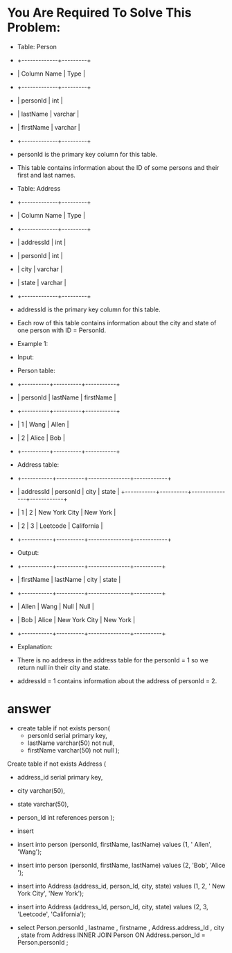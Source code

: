 # You Are Required To Solve This Problem:
* Table: Person
* +-------------+---------+
* | Column Name | Type    |
* +-------------+---------+
* | personId    | int     |
* | lastName    | varchar |
* | firstName   | varchar |
* +-------------+---------+
* personId is the primary key column for this table.
* This table contains information about the ID of some persons and their first and last names.


* Table: Address
* +-------------+---------+
* | Column Name | Type    |
* +-------------+---------+
* | addressId   | int     |
* | personId    | int     |
* | city        | varchar |
* | state       | varchar |
* +-------------+---------+
* addressId is the primary key column for this table.
* Each row of this table contains information about the city and state of one person with ID = PersonId.

* Example 1:
* Input: 
* Person table:
* +----------+----------+-----------+
* | personId | lastName | firstName |
* +----------+----------+-----------+
* | 1        | Wang     | Allen     |
* | 2        | Alice    | Bob       |
* +----------+----------+-----------+
* Address table:
* +-----------+----------+---------------+------------+
* | addressId | personId | city          | state      |
 +-----------+----------+---------------+------------+
* | 1         | 2        | New York City | New York   |
* | 2         | 3        | Leetcode      | California |
* +-----------+----------+---------------+------------+
* Output: 
* +-----------+----------+---------------+----------+
* | firstName | lastName | city          | state    |
* +-----------+----------+---------------+----------+
* | Allen     | Wang     | Null          | Null     |
* | Bob       | Alice    | New York City | New York |
* +-----------+----------+---------------+----------+
* Explanation: 
* There is no address in the address table for the personId = 1 so we return null in their city and state.
* addressId = 1 contains information about the address of personId = 2.

# answer 


 * create table if not exists person(
	* personId serial primary key,
	* lastName varchar(50) not null,
	* firstName varchar(50) not null
	);
	
Create table if not exists Address (
   * address_id serial primary key,
   * city  varchar(50),
   * state varchar(50),
   * person_Id int references person
);
 * insert
* insert into person (personId, firstName, lastName) values (1, ' Allen', 'Wang');
* insert into person (personId, firstName, lastName) values (2, 'Bob', 'Alice ');

* insert into Address (address_id, person_Id, city, state) values (1, 2, ' New York City', 'New York');
* insert into Address (address_Id, person_Id, city, state) values (2, 3, 'Leetcode', 'California'); 

* select Person.personId  , lastname , firstname , Address.address_Id , city , state from Address INNER JOIN Person ON Address.person_Id = Person.personId ;
